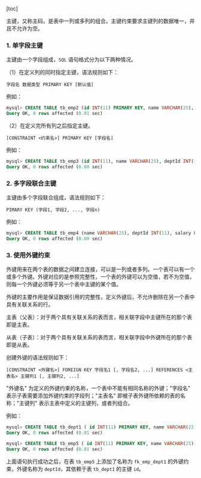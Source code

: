 [toc]

主键，又称主码，是表中一列或多列的组合。主键约束要求主键列的数据唯一，并且不允许为空。

### 1. 单字段主键

主键由一个字段组成，`SQL` 语句格式分为以下两种情况。

（1）在定义列的同时指定主键，语法规则如下：

```
字段名 数据类型 PRIMARY KEY [默认值]
```

例如：

```sql
mysql> CREATE TABLE tb_emp2 (id INT(11) PRIMARY KEY, name VARCHAR(25), deptId INT(11), salary FLOAT);
Query OK, 0 rows affected (0.01 sec)
```

（2）在定义完所有列之后指定主键。

```
[CONSTRAINT <约束名>] PRIMARY KEY [字段名]
```

例如：

```sql
mysql> CREATE TABLE tb_emp3 (id INT(11), name VARCHAR(25), deptId INT(11), salary FLOAT, PRIMARY KEY(id));
Query OK, 0 rows affected (0.00 sec)
```

### 2. 多字段联合主键

主键由多个字段联合组成，语法规则如下：

```
PIMARY KEY (字段1, 字段2, ..., 字段n)
```

例如：

```sql
mysql> CREATE TABLE tb_emp4 (name VARCHAR(25), deptId INT(11), salary FLOAT, PRIMARY KEY (name, deptId));
Query OK, 0 rows affected (0.00 sec)
```

### 3. 使用外键约束

外键用来在两个表的数据之间建立连接，可以是一列或者多列。一个表可以有一个或多个外键。外键对应的是参照完整性，一个表的外键可以为空值，若不为空值，则每一个外键必须等于另一个表中主键的某个值。

外键的主要作用是保证数据引用的完整性，定义外键后，不允许删除在另一个表中具有关联关系的行。

主表（父表）：对于两个具有关联关系的表而言，相关联字段中主键所在的那个表即是主表。

从表（子表）：对于两个具有关联关系的表而言，相关联字段中外键所在的那个表即是从表。

创建外键的语法规则如下：

```
[CONSTRAINT <外键名>] FOREIGN KEY 字段名1 [, 字段名2, ...] REFERENCES <主表名> 主键列1 [, 主键列2, ...]
```

"外键名" 为定义的外键约束的名称，一个表中不能有相同名称的外键；"字段名" 表示子表需要添加外键约束的字段列；"主表名" 即被子表外键所依赖的表的名称；"主键列" 表示主表中定义的主键列，或者列组合。

例如：

```sql
mysql> CREATE TABLE tb_dept1 ( id INT(11) PRIMARY KEY, name VARCHAR(22) NOT NULL, location VARCHAR(50));
Query OK, 0 rows affected (0.01 sec)

mysql> CREATE TABLE tb_emp5 ( id INT(11) PRIMARY KEY, name VARCHAR(25), deptId INT(11), salary FLOAT, CONSTRAINT fk_emp_dept1 FOREIGN KEY (deptId) REFERENCES tb_dept1(id));
Query OK, 0 rows affected (0.01 sec)
```

上面语句执行成功之后，在表 `tb_emp5` 上添加了名称为 `fk_emp_dept1` 的外键约束，外键名称为 `deptId`，其依赖于表 `tb_dept1` 的主键 `id`。



